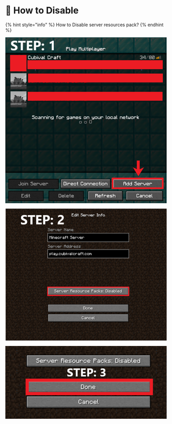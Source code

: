 # 🔴 How to Disable

{% hint style="info" %}
How to Disable server resources pack?
{% endhint %}

![](<../../.gitbook/assets/image (16) (1).png>)

![](../../.gitbook/assets/Untitled.png)

![](<../../.gitbook/assets/unknown (1).png>)
